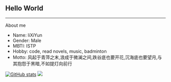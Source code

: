 ## Hello World

___
About me
- Name: liXiYun
- Gender: Male
- MBTI: ISTP
- Hobby:  code, read novels, music, badminton
- Motto: 风起于青萍之末,浪成于微澜之间,跌谷底也要开花,沉海底也要望月,与其抱怨于黑暗,不如提灯向前行

[<img alt="GitHub stats" src="https://github-readme-stats.vercel.app/api?username=li-Xi-Yun"/>](https://github.com/anuraghazra/github-readme-stats)
<picture>
  <source
    srcset="https://github-readme-stats.vercel.app/api?username=anuraghazra&show_icons=true&theme=dark"
    media="(prefers-color-scheme: dark)"
  />
  <source
    srcset="https://github-readme-stats.vercel.app/api?username=anuraghazra&show_icons=true"
    media="(prefers-color-scheme: light), (prefers-color-scheme: no-preference)"
  />
  <img src="https://github-readme-stats.vercel.app/api?username=anuraghazra&show_icons=true" />
</picture>